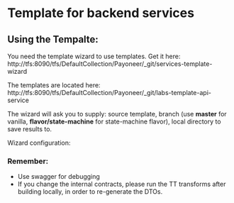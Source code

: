 # Template for backend services



## Using the Tempalte:

You need the template wizard to use templates. Get it here: http://tfs:8090/tfs/DefaultCollection/Payoneer/_git/services-template-wizard

The templates are located here: http://tfs:8090/tfs/DefaultCollection/Payoneer/_git/labs-template-api-service

The wizard will ask you to supply: source template, branch (use __master__ for vanilla, __flavor/state-machine__ for state-machine flavor), local directory to save results to.

Wizard configuration:

### **Remember:**
* Use swagger for debugging
* If you change the internal contracts, please run the TT transforms after building locally, in order to re-generate the DTOs.
